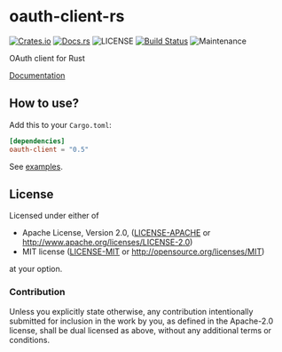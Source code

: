 # oauth-client-rs

[![Crates.io](https://img.shields.io/crates/v/oauth-client.svg)](https://crates.io/crates/oauth-client)
[![Docs.rs](https://docs.rs/oauth-client/badge.svg)](https://docs.rs/oauth-client)
![LICENSE](https://img.shields.io/crates/l/oauth-client.svg)
[![Build Status](https://travis-ci.org/gifnksm/oauth-client-rs.svg)](https://travis-ci.org/gifnksm/oauth-client-rs)
![Maintenance](https://img.shields.io/badge/maintenance-passively--maintained-yellowgreen.svg)

OAuth client for Rust

[Documentation](https://docs.rs/oauth-client/)

## How to use?

Add this to your `Cargo.toml`:

```toml
[dependencies]
oauth-client = "0.5"
```

See [examples](./examples).

## License

Licensed under either of

* Apache License, Version 2.0, ([LICENSE-APACHE](LICENSE-APACHE) or <http://www.apache.org/licenses/LICENSE-2.0>)
* MIT license ([LICENSE-MIT](LICENSE-MIT) or <http://opensource.org/licenses/MIT>)

at your option.

### Contribution

Unless you explicitly state otherwise, any contribution intentionally
submitted for inclusion in the work by you, as defined in the Apache-2.0
license, shall be dual licensed as above, without any additional terms or
conditions.
